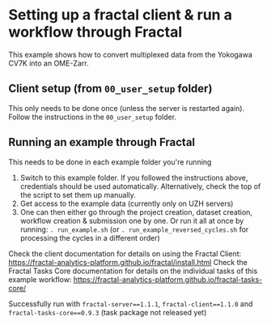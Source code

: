 # Setting up a fractal client & run a workflow through Fractal
This example shows how to convert multiplexed data from the Yokogawa CV7K into an OME-Zarr.

## Client setup (from `00_user_setup` folder)
This only needs to be done once (unless the server is restarted again). Follow the instructions in the `00_user_setup` folder.

## Running an example through Fractal
This needs to be done in each example folder you're running
1. Switch to this example folder. If you followed the instructions above, credentials should be used automatically. Alternatively, check the top of the script to set them up manually.
2. Get access to the example data (currently only on UZH servers)
3. One can then either go through the project creation, dataset creation, workflow creation & submission one by one. Or run it all at once by running: `. run_example.sh` (or `. run_example_reversed_cycles.sh` for processing the cycles in a different order)

Check the client documentation for details on using the Fractal Client: https://fractal-analytics-platform.github.io/fractal/install.html
Check the Fractal Tasks Core documentation for details on the individual tasks of this example workflow: https://fractal-analytics-platform.github.io/fractal-tasks-core/

Successfully run with `fractal-server==1.1.1`, `fractal-client==1.1.0` and `fractal-tasks-core==0.9.3`
(task package not released yet)
